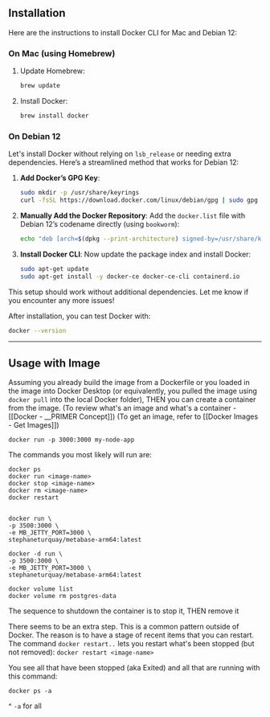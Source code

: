 
## Installation

Here are the instructions to install Docker CLI for Mac and Debian 12:

### On Mac (using Homebrew)
1. Update Homebrew:
   ```bash
   brew update
   ```
2. Install Docker:
   ```bash
   brew install docker
   ```

### On Debian 12
Let's install Docker without relying on `lsb_release` or needing extra dependencies. Here’s a streamlined method that works for Debian 12:

1. **Add Docker’s GPG Key**:
   ```bash
   sudo mkdir -p /usr/share/keyrings
   curl -fsSL https://download.docker.com/linux/debian/gpg | sudo gpg --dearmor -o /usr/share/keyrings/docker-archive-keyring.gpg
   ```

2. **Manually Add the Docker Repository**:
   Add the `docker.list` file with Debian 12’s codename directly (using `bookworm`):
   ```bash
   echo "deb [arch=$(dpkg --print-architecture) signed-by=/usr/share/keyrings/docker-archive-keyring.gpg] https://download.docker.com/linux/debian bookworm stable" | sudo tee /etc/apt/sources.list.d/docker.list > /dev/null
   ```

3. **Install Docker CLI**:
   Now update the package index and install Docker:
   ```bash
   sudo apt-get update
   sudo apt-get install -y docker-ce docker-ce-cli containerd.io
   ```

This setup should work without additional dependencies. Let me know if you encounter any more issues!

After installation, you can test Docker with:
```bash
docker --version
```

---

## Usage with Image

Assuming you already build the image from a Dockerfile or you loaded in the image into Docker Desktop (or equivalently, you pulled the image using `docker pull` into the local Docker folder), THEN you can create a container from the image. (To review what's an image and what's a container - [[Docker - __PRIMER Concept]]) (To get an image, refer to [[Docker Images - Get Images]])

```
docker run -p 3000:3000 my-node-app
```

The commands you most likely will run are:
```
docker ps
docker run <image-name>
docker stop <image-name>
docker rm <image-name>
docker restart


docker run \  
-p 3500:3000 \  
-e MB_JETTY_PORT=3000 \  
stephaneturquay/metabase-arm64:latest

docker -d run \  
-p 3500:3000 \  
-e MB_JETTY_PORT=3000 \  
stephaneturquay/metabase-arm64:latest

docker volume list
docker volume rm postgres-data
```

The sequence to shutdown the container is to stop it, THEN remove it

There seems to be an extra step. This is a common pattern outside of Docker. The reason is to have a stage of recent items that you can restart. The command `docker restart..` lets you restart what's been stopped (but not removed):
`docker restart <image-name>`

You see all that have been stopped (aka Exited) and all that are running with this command:
```
docker ps -a
```
^ `-a` for all